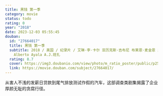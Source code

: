 ```yaml
---
title: 黑钱 第一季
category: movie
status: todo
rating: 0
year: "2018"
date: 2023-12-03 05:55:45
douban:
  id: "27664017"
  title: 黑钱 第一季
  subtitle: 2018 / 美国 / 纪录片 / 艾琳·李·卡尔 亚历克斯·吉布尼 布莱恩·麦金恩 费舍·史蒂芬斯 杰西·莫斯 克里斯蒂·雅各布森 /
    Alberto Ayala A.J.班扎
  rating: 8.7
  cover: https://img3.doubanio.com/view/photo/m_ratio_poster/public/p2545555113.jpg
  link: https://movie.douban.com/subject/27664017/
---
```


从害人不浅的发薪日贷款到尾气排放测试作假的汽车，这部调查类剧集揭露了企业厚颜无耻的贪腐行径。
